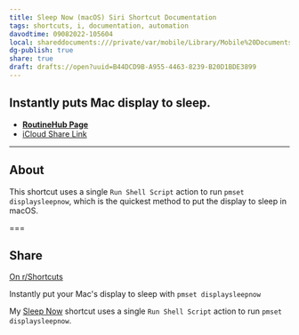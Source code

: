 ```yaml
---
title: Sleep Now (macOS) Siri Shortcut Documentation
tags: shortcuts, i, documentation, automation
davodtime: 09082022-105604
local: shareddocuments:///private/var/mobile/Library/Mobile%20Documents/iCloud~md~obsidian/Documents/OBSHIDDIAN/drafts/B44DCD9B-A955-4463-8239-B20D1BDE3899.md
dg-publish: true
share: true
draft: drafts://open?uuid=B44DCD9B-A955-4463-8239-B20D1BDE3899
---
```


## Instantly puts Mac display to sleep.

- [**RoutineHub Page**](https://routinehub.co/shortcut/10867)
- [iCloud Share Link](https://www.icloud.com/shortcuts/286abc1ac3ab4feab3e7bf320240ed92)

---

## About
This shortcut uses a single `Run Shell Script` action to run `pmset displaysleepnow`, which is the quickest method to put the display to sleep in macOS.

===

## Share
[On r/Shortcuts](https://www.reddit.com/r/shortcuts/comments/s4lgsh/instantly_put_your_macs_display_to_sleep_with/)

Instantly put your Mac's display to sleep with `pmset displaysleepnow`

My [Sleep Now](https://routinehub.co/shortcut/10867/) shortcut uses a single `Run Shell Script` action to run `pmset displaysleepnow`.